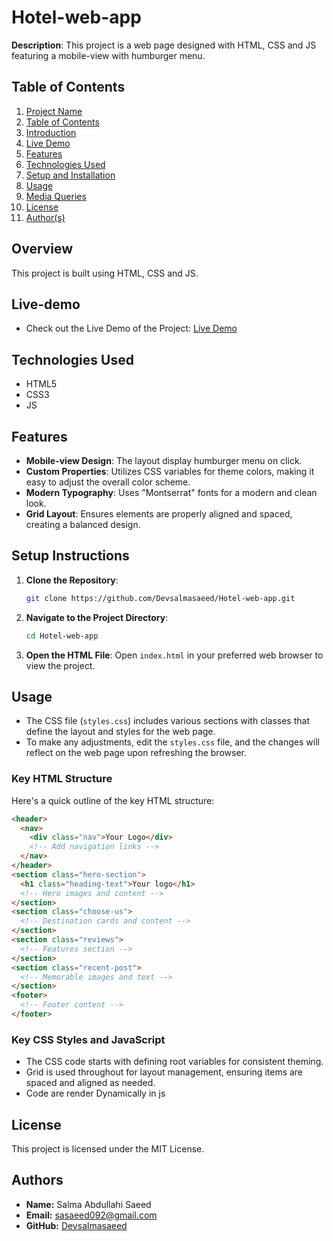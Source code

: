 # Hotel-web-app
**Description**: This project is a web page designed with HTML, CSS and JS featuring a mobile-view with humburger menu. 

## Table of Contents

1. [Project Name](#project-name) 
2. [Table of Contents](#table-of-contents)
3. [Introduction](#Overview)
4. [Live Demo](#live-demo)
5. [Features](#features)
6. [Technologies Used](#technologies-used)
7. [Setup and Installation](#setup-and-installation)
8. [Usage](#usage)
9. [Media Queries](#Media-Queries)
10. [License](#license)
12. [Author(s)](#authors)

## Overview

This project is built using HTML, CSS and JS.

## Live-demo

- Check out the Live Demo of the Project: [Live Demo](https://hotel-web-app-g8dh.onrender.com)

## Technologies Used

- HTML5
- CSS3
- JS

## Features

- **Mobile-view Design**: The layout display humburger menu on click.
- **Custom Properties**: Utilizes CSS variables for theme colors, making it easy to adjust the overall color scheme.
- **Modern Typography**: Uses "Montserrat" fonts for a modern and clean look.
- **Grid Layout**: Ensures elements are properly aligned and spaced, creating a balanced design.

## Setup Instructions

1. **Clone the Repository**:
   ```bash
   git clone https://github.com/Devsalmasaeed/Hotel-web-app.git
   ```

2. **Navigate to the Project Directory**:
   ```bash
   cd Hotel-web-app
   ```

3. **Open the HTML File**:
   Open `index.html` in your preferred web browser to view the project.

## Usage

- The CSS file (`styles.css`) includes various sections with classes that define the layout and styles for the web page.
- To make any adjustments, edit the `styles.css` file, and the changes will reflect on the web page upon refreshing the browser.

### Key HTML Structure

Here's a quick outline of the key HTML structure:
```html
<header>
  <nav>
    <div class="nav">Your Logo</div>
    <!-- Add navigation links -->
  </nav>
</header>
<section class="hero-section">
  <h1 class="heading-text">Your logo</h1>
  <!-- Hero images and content -->
</section>
<section class="choose-us">
  <!-- Destination cards and content -->
</section>
<section class="reviews">
  <!-- Features section -->
</section>
<section class="recent-post">
  <!-- Memorable images and text -->
</section>
<footer>
  <!-- Footer content -->
</footer>
```
### Key CSS Styles and JavaScript
- The CSS code starts with defining root variables for consistent theming.
- Grid is used throughout for layout management, ensuring items are spaced and aligned as needed.
- Code are render Dynamically in js


## License
This project is licensed under the MIT License.
## Authors
- **Name:** Salma Abdullahi Saeed
- **Email:** sasaeed092@gmail.com
- **GitHub:** [Devsalmasaeed](https://github.com/Devsalmasaeed)